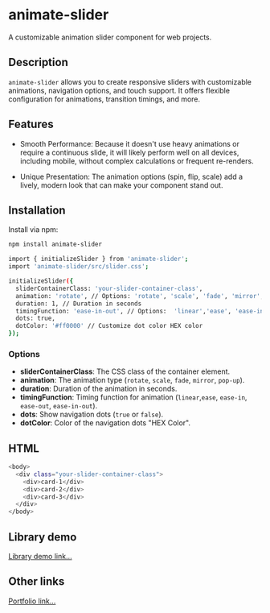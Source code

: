 # animate-slider

A customizable animation slider component for web projects.

## Description

`animate-slider` allows you to create responsive sliders with customizable animations, navigation options, and touch support. It offers flexible configuration for animations, transition timings, and more.

## Features

- Smooth Performance: Because it doesn't use heavy animations or require a continuous slide, it will likely perform well on all devices, including mobile, without complex calculations or frequent re-renders.

- Unique Presentation: The animation options (spin, flip, scale) add a lively, modern look that can make your component stand out.

## Installation

Install via npm:

```bash
npm install animate-slider
```

```bash
import { initializeSlider } from 'animate-slider';
import 'animate-slider/src/slider.css';

initializeSlider({
  sliderContainerClass: 'your-slider-container-class',
  animation: 'rotate', // Options: 'rotate', 'scale', 'fade', 'mirror', 'pop-up'
  duration: 1, // Duration in seconds
  timingFunction: 'ease-in-out', // Options:  'linear','ease', 'ease-in', 'ease-out', 'ease-in-out'
  dots: true,
  dotColor: '#ff0000' // Customize dot color HEX color
});
```

### Options

- **sliderContainerClass**: The CSS class of the container element.
- **animation**: The animation type (`rotate`, `scale`, `fade`, `mirror`, `pop-up`).
- **duration**: Duration of the animation in seconds.
- **timingFunction**: Timing function for animation (`linear`,`ease`, `ease-in`, `ease-out`, `ease-in-out`).
- **dots**: Show navigation dots (`true` or `false`).
- **dotColor**: Color of the navigation dots "HEX Color".

## HTML

```bash
<body>
  <div class="your-slider-container-class">
    <div>card-1</div>
    <div>card-2</div>
    <div>card-3</div>
  </div>
</body>
```

## Library demo

[Library demo link...](<https://luayabbas1981.github.io/virtual-slider/>)

## Other links

[Portfolio link...](<https://luayabbas1981.github.io/portfolio-last/>)
